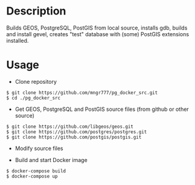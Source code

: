 # Description
Builds GEOS, PostgreSQL, PostGIS from local source, installs gdb, builds and install gevel, creates "test" database with (some) PostGIS extensions installed.

# Usage

* Clone repository
```
$ git clone https://github.com/mngr777/pg_docker_src.git
$ cd ./pg_docker_src
```

* Get GEOS, PostgreSQL and PostGIS source files (from github or other source)
```
$ git clone https://github.com/libgeos/geos.git
$ git clone https://github.com/postgres/postgres.git
$ git clone https://github.com/postgis/postgis.git
```

* Modify source files

* Build and start Docker image
```
$ docker-compose build
$ docker-compose up
```
